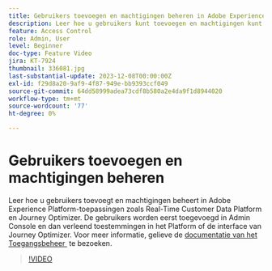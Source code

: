 ```yaml
---
title: Gebruikers toevoegen en machtigingen beheren in Adobe Experience Platform-toepassingen
description: Leer hoe u gebruikers kunt toevoegen en machtigingen kunt beheren in Adobe Experience Platform-toepassingen.
feature: Access Control
role: Admin, User
level: Beginner
doc-type: Feature Video
jira: KT-7924
thumbnail: 336081.jpg
last-substantial-update: 2023-12-08T00:00:00Z
exl-id: f29d8a20-9af9-4f87-949e-bb9393ccf049
source-git-commit: 64dd58999adea73cdf8b580a2e4da9f1d8944020
workflow-type: tm+mt
source-wordcount: '77'
ht-degree: 0%

---
```


# Gebruikers toevoegen en machtigingen beheren

Leer hoe u gebruikers toevoegt en machtigingen beheert in Adobe Experience Platform-toepassingen zoals Real-Time Customer Data Platform en Journey Optimizer. De gebruikers worden eerst toegevoegd in Admin Console en dan verleend toestemmingen in het Platform of de interface van Journey Optimizer. Voor meer informatie, gelieve de [&#x200B; documentatie van het Toegangsbeheer &#x200B;](https://experienceleague.adobe.com/docs/experience-platform/access-control/home.html?lang=nl-NL) te bezoeken.

>[!VIDEO](https://video.tv.adobe.com/v/336081?learn=on&enablevpops)
